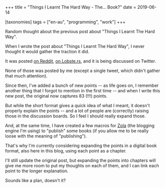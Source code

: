 +++
title = "Things I Learnt The Hard Way - The... Book?"
date = 2019-06-14

[taxonomies]
tags = ["en-au", "programming", "work"]
+++

Random thought about the previous post about "Things I Learnt The Hard Way".

<!-- more -->

When I wrote the post about "Things I Learnt The Hard Way", I never thought it
would gather the traction it did.

It was posted [on Reddit](https://old.reddit.com/r/programming/comments/bzipb5/things_i_learnt_the_hard_way_in_30_years_of/),
[on Lobste.rs](https://lobste.rs/s/hf0bkk/things_i_learnt_hard_way_30_years_software),
and it is being discussed on Twitter.

None of those was posted by me (except a single tweet, which didn't gather
that much attention).

Since then, I've added a bunch of new points -- as life goes on, I remember
another thing that I forgot to mention in the first time -- and when I write
this new post, the original now captures 83 (!!!) points.

But while the short format gives a quick idea of what I meant, it doesn't
properly explain the points -- and a lot of people are (correctly) raising
those in the discussion boards. So I feel I should really expand those.

And, at the same time, I have created a few macros for
[Zola](http://getzola.org/) (the blogging engine I'm using) to "publish" some
books (if you allow me to be really loose with the meaning of "publishing").

That's why I'm currently considering expanding the points in a digital book
format, also here in this blog, using each point as a chapter.

I'll still update the original post, but expanding the points into chapters
will give me more room to put my thoughts on each of them, and I can link each
point to the longer explanation.

Sounds like a plan, doesn't it?
